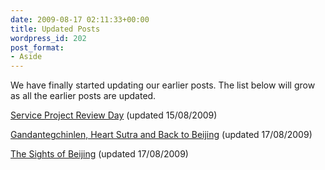 ```yaml
---
date: 2009-08-17 02:11:33+00:00
title: Updated Posts
wordpress_id: 202
post_format:
- Aside
---
```


We have finally started updating our earlier posts. The list below will grow as all the earlier posts are updated.

[Service Project Review Day](/blogs/2009/07/29/service-project-review-day/) (updated 15/08/2009)

[Gandantegchinlen, Heart Sutra and Back to Beijing](/blogs/2009/07/30/gandantegchinlen-heart-sutra-and-back-to-beijing/) (updated 17/08/2009)

[The Sights of Beijing](/blogs/2009/07/31/the-sites-of-beijing/) (updated 17/08/2009)
